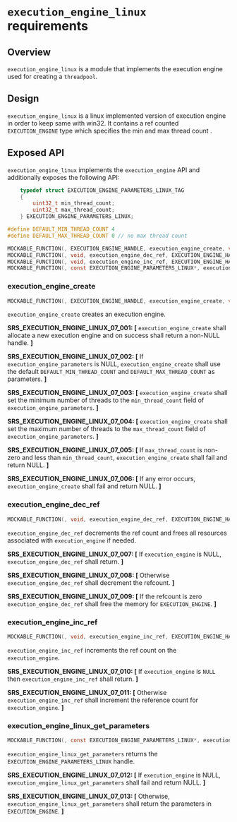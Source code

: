 # `execution_engine_linux` requirements


## Overview

`execution_engine_linux` is a module that implements the execution engine used for creating a `threadpool`.

## Design

`execution_engine_linux` is a linux implemented version of execution engine in order to keep same with win32. It contains a ref counted `EXECUTION_ENGINE` type which specifies the min and max thread count .

## Exposed API

`execution_engine_linux` implements the `execution_engine` API and additionally exposes the following API:

```c
    typedef struct EXECUTION_ENGINE_PARAMETERS_LINUX_TAG
    {
        uint32_t min_thread_count;
        uint32_t max_thread_count;
    } EXECUTION_ENGINE_PARAMETERS_LINUX;

#define DEFAULT_MIN_THREAD_COUNT 4
#define DEFAULT_MAX_THREAD_COUNT 0 // no max thread count

MOCKABLE_FUNCTION(, EXECUTION_ENGINE_HANDLE, execution_engine_create, void*, execution_engine_parameters);
MOCKABLE_FUNCTION(, void, execution_engine_dec_ref, EXECUTION_ENGINE_HANDLE, execution_engine);
MOCKABLE_FUNCTION(, void, execution_engine_inc_ref, EXECUTION_ENGINE_HANDLE, execution_engine);
MOCKABLE_FUNCTION(, const EXECUTION_ENGINE_PARAMETERS_LINUX*, execution_engine_linux_get_parameters, EXECUTION_ENGINE_HANDLE, execution_engine);
```

### execution_engine_create

```c
MOCKABLE_FUNCTION(, EXECUTION_ENGINE_HANDLE, execution_engine_create, void*, execution_engine_parameters);
```

`execution_engine_create` creates an execution engine.

**SRS_EXECUTION_ENGINE_LINUX_07_001: [** `execution_engine_create` shall allocate a new execution engine and on success shall return a non-NULL handle. **]**

**SRS_EXECUTION_ENGINE_LINUX_07_002: [** If `execution_engine_parameters` is NULL, `execution_engine_create` shall use the default `DEFAULT_MIN_THREAD_COUNT` and `DEFAULT_MAX_THREAD_COUNT` as parameters. **]**

**SRS_EXECUTION_ENGINE_LINUX_07_003: [** `execution_engine_create` shall set the minimum number of threads to the `min_thread_count` field of `execution_engine_parameters`. **]**

**SRS_EXECUTION_ENGINE_LINUX_07_004: [** `execution_engine_create` shall set the maximum number of threads to the `max_thread_count` field of `execution_engine_parameters`. **]**

**SRS_EXECUTION_ENGINE_LINUX_07_005: [** If `max_thread_count` is non-zero and less than `min_thread_count`, `execution_engine_create` shall fail and return NULL. **]**

**SRS_EXECUTION_ENGINE_LINUX_07_006: [** If any error occurs, `execution_engine_create` shall fail and return NULL. **]**

### execution_engine_dec_ref

```c
MOCKABLE_FUNCTION(, void, execution_engine_dec_ref, EXECUTION_ENGINE_HANDLE, execution_engine);
```

`execution_engine_dec_ref` decrements the ref count and frees all resources associated with `execution_engine` if needed.

**SRS_EXECUTION_ENGINE_LINUX_07_007: [** If `execution_engine` is NULL, `execution_engine_dec_ref` shall return. **]**

**SRS_EXECUTION_ENGINE_LINUX_07_008: [** Otherwise `execution_engine_dec_ref` shall decrement the refcount. **]**

**SRS_EXECUTION_ENGINE_LINUX_07_009: [** If the refcount is zero `execution_engine_dec_ref` shall free the memory for `EXECUTION_ENGINE`. **]**

### execution_engine_inc_ref

```c
MOCKABLE_FUNCTION(, void, execution_engine_inc_ref, EXECUTION_ENGINE_HANDLE, execution_engine);
```

`execution_engine_inc_ref` increments the ref count on the `execution_engine`.

**SRS_EXECUTION_ENGINE_LINUX_07_010: [** If `execution_engine` is `NULL` then `execution_engine_inc_ref` shall return. **]**

**SRS_EXECUTION_ENGINE_LINUX_07_011: [** Otherwise `execution_engine_inc_ref` shall increment the reference count for `execution_engine`. **]**


### execution_engine_linux_get_parameters

```c
MOCKABLE_FUNCTION(, const EXECUTION_ENGINE_PARAMETERS_LINUX*, execution_engine_linux_get_parameters, EXECUTION_ENGINE_HANDLE, execution_engine);
```

`execution_engine_linux_get_parameters` returns the `EXECUTION_ENGINE_PARAMETERS_LINUX` handle.

**SRS_EXECUTION_ENGINE_LINUX_07_012: [** If `execution_engine` is NULL, `execution_engine_linux_get_parameters` shall fail and return NULL. **]**

**SRS_EXECUTION_ENGINE_LINUX_07_013: [** Otherwise, `execution_engine_linux_get_parameters` shall return the parameters in `EXECUTION_ENGINE`. **]**

